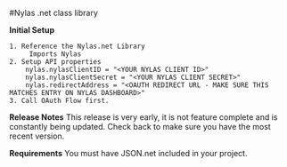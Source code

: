 ﻿#Nylas .net class library

**Initial Setup**

    1. Reference the Nylas.net Library
	     Imports Nylas
    2. Setup API properties
	    nylas.nylasClientID = "<YOUR NYLAS CLIENT ID>"
        nylas.nylasClientSecret = "<YOUR NYLAS CLIENT SECRET>"
        nylas.redirectAddress = "<OAUTH REDIRECT URL - MAKE SURE THIS MATCHES ENTRY ON NYLAS DASHBOARD>"
	3. Call OAuth Flow first.





**Release Notes**
This release is very early, it is not feature complete and is constantly being updated. Check back to make sure you have the most recent version. 

**Requirements**
You must have JSON.net included in your project.